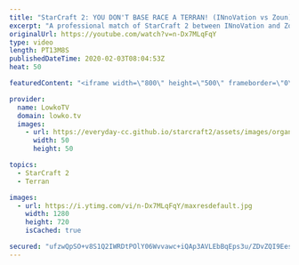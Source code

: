 ```yaml
---
title: "StarCraft 2: YOU DON'T BASE RACE A TERRAN! (INnoVation vs Zoun)"
excerpt: "A professional match of StarCraft 2 between INnoVation and Zoun. The game starts off pretty standard, but when both players decide to move out at the same time, and neither scouts the opponent making a move, it quickly spirals into a Base Race, where both players try to end the game and kill all the"
originalUrl: https://youtube.com/watch?v=n-Dx7MLqFqY
type: video
length: PT13M8S
publishedDateTime: 2020-02-03T08:04:53Z
heat: 50

featuredContent: "<iframe width=\"800\" height=\"500\" frameborder=\"0\" src=\"https://www.youtube.com/embed/n-Dx7MLqFqY\" allow=\"accelerometer; autoplay; encrypted-media; gyroscope; picture-in-picture\" allowfullscreen></iframe>"

provider:
  name: LowkoTV
  domain: lowko.tv
  images:
    - url: https://everyday-cc.github.io/starcraft2/assets/images/organizations/lowko.tv-50x50.jpg
      width: 50
      height: 50

topics:
  - StarCraft 2
  - Terran

images:
  - url: https://i.ytimg.com/vi/n-Dx7MLqFqY/maxresdefault.jpg
    width: 1280
    height: 720
    isCached: true

secured: "ufzwQpSO+v8S1Q2IWRDtPOlY06Wvvawc+iQAp3AVLEbBqEps3u/ZDvZQI9Eesv/ZklD62RwJtOLbcBKqa9NnINW7nqKWQN5rH0uFkKCkSFRP5qWfqRaaXXU4n3HTKW9FYzwmPQnOnL9/ykbxxKn4IvAEZJim1cVN+wKgAfS3wEYTqgPasLYkZi4iP1wamnMC+4FEoHInRDlHA3qVYt+F12sxRqI7/fV4OG89H1O0N98TqjDePboF5ajhe7RKKaCtazgOuE4JuNj3v034xF8eThbtE+7muk4sIimpWyzpJbJR5vMKh3lcxAsV9f2SYpMjOfVb+KFMnHbSTk7nhBikC+U/XTj9RS+pTQmkMYt231LaUznpCmfAYWvi/1Ebnb6n6lprWuwOYlde/ZQakI2Xxq6d0+vvJ4Ag2OhBmkD4H0Q=;WLIeJiAHnrwzFEk20if/jg=="
---
```


